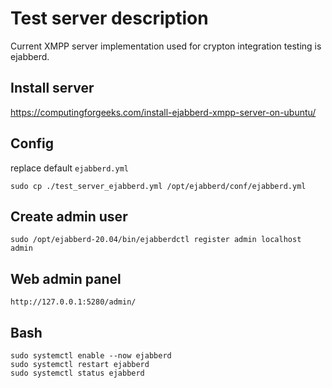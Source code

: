 # Test server description
Current XMPP server implementation used for crypton integration testing is ejabberd.

## Install server
https://computingforgeeks.com/install-ejabberd-xmpp-server-on-ubuntu/

## Config
replace default `ejabberd.yml`
```
sudo cp ./test_server_ejabberd.yml /opt/ejabberd/conf/ejabberd.yml
```

## Create admin user
```
sudo /opt/ejabberd-20.04/bin/ejabberdctl register admin localhost admin
```

## Web admin panel
```
http://127.0.0.1:5280/admin/
```

## Bash
```
sudo systemctl enable --now ejabberd
sudo systemctl restart ejabberd
sudo systemctl status ejabberd
```
